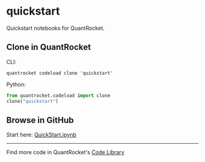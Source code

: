 # quickstart

Quickstart notebooks for QuantRocket.

## Clone in QuantRocket

CLI:

```shell
quantrocket codeload clone 'quickstart'
```

Python:

```python
from quantrocket.codeload import clone
clone("quickstart")
```

## Browse in GitHub

Start here: [QuickStart.ipynb](QuickStart.ipynb)

***

Find more code in QuantRocket's [Code Library](https://www.quantrocket.com/code/)
